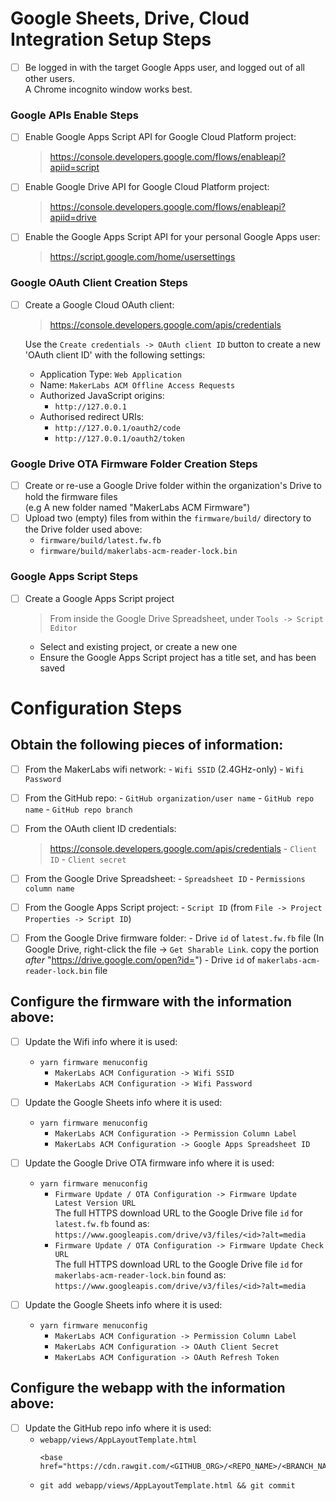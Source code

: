 # Google Sheets, Drive, Cloud Integration Setup Steps
- [ ] Be logged in with the target Google Apps user, and logged out of all other users.  
      A Chrome incognito window works best.

### Google APIs Enable Steps
- [ ] Enable Google Apps Script API for Google Cloud Platform project:
    > https://console.developers.google.com/flows/enableapi?apiid=script

- [ ] Enable Google Drive API for Google Cloud Platform project:
    > https://console.developers.google.com/flows/enableapi?apiid=drive

- [ ] Enable the Google Apps Script API for your personal Google Apps user:
    > https://script.google.com/home/usersettings

### Google OAuth Client Creation Steps
- [ ] Create a Google Cloud OAuth client:
    > https://console.developers.google.com/apis/credentials

  Use the `Create credentials -> OAuth client ID` button to create a new 'OAuth client ID' with the following settings:
    - Application Type: `Web Application`
    - Name: `MakerLabs ACM Offline Access Requests`
    - Authorized JavaScript origins:
        -  `http://127.0.0.1`
    - Authorised redirect URIs:
        - `http://127.0.0.1/oauth2/code`
        - `http://127.0.0.1/oauth2/token`

### Google Drive OTA Firmware Folder Creation Steps
- [ ] Create or re-use a Google Drive folder within the organization's Drive to hold the firmware files  
    (e.g A new folder named "MakerLabs ACM Firmware")
- [ ] Upload two (empty) files from within the `firmware/build/` directory to the Drive folder used above:
    - `firmware/build/latest.fw.fb`
    - `firmware/build/makerlabs-acm-reader-lock.bin`

### Google Apps Script Steps
- [ ] Create a Google Apps Script project
    > From inside the Google Drive Spreadsheet, under `Tools -> Script Editor`
    - Select and existing project, or create a new one
    - Ensure the Google Apps Script project has a title set, and has been saved

# Configuration Steps
## Obtain the following pieces of information:
- [ ] From the MakerLabs wifi network:
      - `Wifi SSID` (2.4GHz-only)
      - `Wifi Password`

- [ ] From the GitHub repo:
      - `GitHub organization/user name`
      - `GitHub repo name`
      - `GitHub repo branch`

- [ ] From the OAuth client ID credentials:
    > https://console.developers.google.com/apis/credentials
      - `Client ID`
      - `Client secret`

- [ ] From the Google Drive Spreadsheet:
      - `Spreadsheet ID`
      - `Permissions column name`

- [ ] From the Google Apps Script project:
      - `Script ID` (from `File -> Project Properties -> Script ID`)

- [ ] From the Google Drive firmware folder:
      - Drive `id` of `latest.fw.fb` file (In Google Drive, right-click the file -> `Get Sharable Link`. copy the portion *after* "https://drive.google.com/open?id=")
      - Drive `id` of `makerlabs-acm-reader-lock.bin` file

## Configure the firmware with the information above:
- [ ] Update the Wifi info where it is used:
    - `yarn firmware menuconfig`
        - `MakerLabs ACM Configuration -> Wifi SSID`
        - `MakerLabs ACM Configuration -> Wifi Password`

- [ ] Update the Google Sheets info where it is used:
    - `yarn firmware menuconfig`
        - `MakerLabs ACM Configuration -> Permission Column Label`
        - `MakerLabs ACM Configuration -> Google Apps Spreadsheet ID`

- [ ] Update the Google Drive OTA firmware info where it is used:
    - `yarn firmware menuconfig`
        - `Firmware Update / OTA Configuration -> Firmware Update Latest Version URL`  
          The full HTTPS download URL to the Google Drive file `id` for `latest.fw.fb`
          found as: `https://www.googleapis.com/drive/v3/files/<id>?alt=media`
        - `Firmware Update / OTA Configuration -> Firmware Update Check URL`  
          The full HTTPS download URL to the Google Drive file `id` for `makerlabs-acm-reader-lock.bin`
          found as: `https://www.googleapis.com/drive/v3/files/<id>?alt=media`

- [ ] Update the Google Sheets info where it is used:
    - `yarn firmware menuconfig`
        - `MakerLabs ACM Configuration -> Permission Column Label`
        - `MakerLabs ACM Configuration -> OAuth Client Secret`
        - `MakerLabs ACM Configuration -> OAuth Refresh Token`

## Configure the webapp with the information above:
- [ ] Update the GitHub repo info where it is used:
    - `webapp/views/AppLayoutTemplate.html`  
      ```
      <base href="https://cdn.rawgit.com/<GITHUB_ORG>/<REPO_NAME>/<BRANCH_NAME>/webcomponents/bower_components/">
      ```
    - `git add webapp/views/AppLayoutTemplate.html && git commit`
